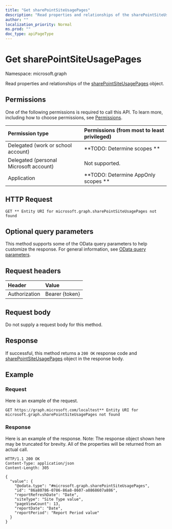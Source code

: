 ```yaml
---
title: "Get sharePointSiteUsagePages"
description: "Read properties and relationships of the sharePointSiteUsagePages object."
author: ""
localization_priority: Normal
ms.prod: ""
doc_type: apiPageType
---
```


# Get sharePointSiteUsagePages

Namespace: microsoft.graph

Read properties and relationships of the [sharePointSiteUsagePages](../resources/sharepointsiteusagepages.md) object.

## Permissions
One of the following permissions is required to call this API. To learn more, including how to choose permissions, see [Permissions](/concepts/permissions-reference.md).

|Permission type|Permissions (from most to least privileged)|
|:---|:---|
|Delegated (work or school account)|**TODO: Determine scopes **|
|Delegated (personal Microsoft account)|Not supported.|
|Application|**TODO: Determine AppOnly scopes **|

## HTTP Request
<!-- {
  "blockType": "ignored"
}
-->
``` http
GET ** Entity URI for microsoft.graph.sharePointSiteUsagePages not found
```

## Optional query parameters
This method supports some of the OData query parameters to help customize the response. For general information, see [OData query parameters](/graph/query-parameters).

## Request headers
|Header|Value|
|:---|:---|
|Authorization|Bearer {token}|

## Request body
Do not supply a request body for this method.

## Response
If successful, this method returns a `200 OK` response code and [sharePointSiteUsagePages](../resources/sharepointsiteusagepages.md) object in the response body.

## Example

### Request
Here is an example of the request.
<!-- {
  "blockType": "request",
  "name": "get_sharepointsiteusagepages"
}
-->
``` http
GET https://graph.microsoft.com/localtest** Entity URI for microsoft.graph.sharePointSiteUsagePages not found
```

### Response
Here is an example of the response. Note: The response object shown here may be truncated for brevity. All of the properties will be returned from an actual call.
<!-- {
  "blockType": "response",
  "truncated": true,
  "@odata.type": "microsoft.graph.sharePointSiteUsagePages"
}
-->
``` http
HTTP/1.1 200 OK
Content-Type: application/json
Content-Length: 305

{
  "value": {
    "@odata.type": "#microsoft.graph.sharePointSiteUsagePages",
    "id": "86a80786-0786-86a8-8607-a8868607a886",
    "reportRefreshDate": "Date",
    "siteType": "Site Type value",
    "pageViewCount": 13,
    "reportDate": "Date",
    "reportPeriod": "Report Period value"
  }
}
```

